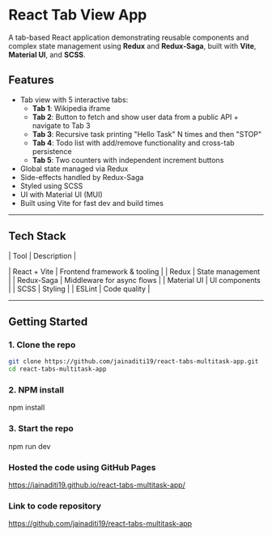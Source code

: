# React Tab View App

A tab-based React application demonstrating reusable components and complex state management using **Redux** and **Redux-Saga**, built with **Vite**, **Material UI**, and **SCSS**.

## Features

- Tab view with 5 interactive tabs:
  - **Tab 1**: Wikipedia iframe
  - **Tab 2**: Button to fetch and show user data from a public API + navigate to Tab 3
  - **Tab 3**: Recursive task printing "Hello Task" N times and then "STOP"
  - **Tab 4**: Todo list with add/remove functionality and cross-tab persistence
  - **Tab 5**: Two counters with independent increment buttons
- Global state managed via Redux
- Side-effects handled by Redux-Saga
- Styled using SCSS
- UI with Material UI (MUI)
- Built using Vite for fast dev and build times

---

## Tech Stack

| Tool            | Description                      |

| React + Vite    | Frontend framework & tooling     |
| Redux           | State management                 |
| Redux-Saga      | Middleware for async flows       |
| Material UI     | UI components                    |
| SCSS            | Styling                          |
| ESLint          | Code quality                     |

---

## Getting Started

### 1. Clone the repo

```bash
git clone https://github.com/jainaditi19/react-tabs-multitask-app.git
cd react-tabs-multitask-app
```

### 2. NPM install
npm install

### 3. Start the repo
npm run dev


### Hosted the code using GitHub Pages
https://jainaditi19.github.io/react-tabs-multitask-app/

### Link to code repository
https://github.com/jainaditi19/react-tabs-multitask-app


